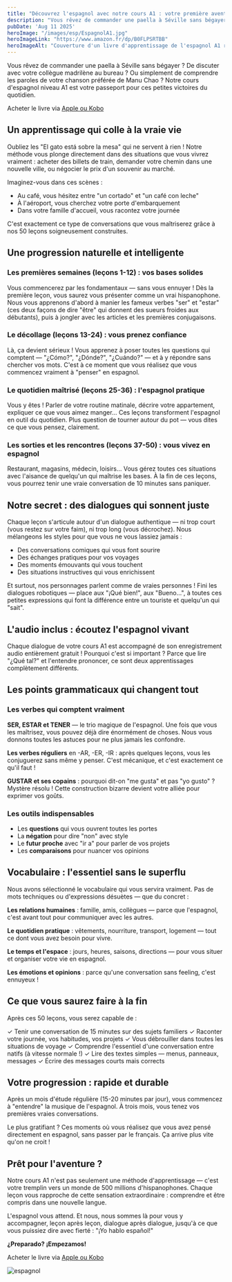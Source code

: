 ```yaml
---
title: "Découvrez l'espagnol avec notre cours A1 : votre première aventure hispanique !"
description: "Vous rêvez de commander une paella à Séville sans bégayer ? De discuter avec votre collègue madrilène au bureau ? Ou simplement de comprendre les paroles de votre chanson préférée de Manu Chao ? Notre cours d'espagnol niveau A1 est votre passeport pour ces petites victoires du quotidien."
pubDate: 'Aug 11 2025'
heroImage: "/images/esp/EspagnolA1.jpg"
heroImageLink: "https://www.amazon.fr/dp/B0FLPSRTBB"
heroImageAlt: "Couverture d'un livre d'apprentissage de l'espagnol A1 représentant une danseuse de Flamenco."
---
```



Vous rêvez de commander une paella à Séville sans bégayer ? De discuter avec votre collègue madrilène au bureau ? Ou simplement de comprendre les paroles de votre chanson préférée de Manu Chao ? Notre cours d'espagnol niveau A1 est votre passeport pour ces petites victoires du quotidien.

Acheter le livre via [Apple ou Kobo](https://books2read.com/u/31AvLv)

## Un apprentissage qui colle à la vraie vie

Oubliez les "El gato está sobre la mesa" qui ne servent à rien ! Notre méthode vous plonge directement dans des situations que vous vivrez vraiment : acheter des billets de train, demander votre chemin dans une nouvelle ville, ou négocier le prix d'un souvenir au marché.

Imaginez-vous dans ces scènes :
- Au café, vous hésitez entre "un cortado" et "un café con leche"
- À l'aéroport, vous cherchez votre porte d'embarquement
- Dans votre famille d'accueil, vous racontez votre journée

C'est exactement ce type de conversations que vous maîtriserez grâce à nos 50 leçons soigneusement construites.

## Une progression naturelle et intelligente

### Les premières semaines (leçons 1-12) : vos bases solides

Vous commencerez par les fondamentaux — sans vous ennuyer ! Dès la première leçon, vous saurez vous présenter comme un vrai hispanophone. Nous vous apprenons d'abord à manier les fameux verbes "ser" et "estar" (ces deux façons de dire "être" qui donnent des sueurs froides aux débutants), puis à jongler avec les articles et les premières conjugaisons.

### Le décollage (leçons 13-24) : vous prenez confiance

Là, ça devient sérieux ! Vous apprenez à poser toutes les questions qui comptent — "¿Cómo?", "¿Dónde?", "¿Cuándo?" — et à y répondre sans chercher vos mots. C'est à ce moment que vous réalisez que vous commencez vraiment à "penser" en espagnol.

### Le quotidien maîtrisé (leçons 25-36) : l'espagnol pratique

Vous y êtes ! Parler de votre routine matinale, décrire votre appartement, expliquer ce que vous aimez manger... Ces leçons transforment l'espagnol en outil du quotidien. Plus question de tourner autour du pot — vous dites ce que vous pensez, clairement.

### Les sorties et les rencontres (leçons 37-50) : vous vivez en espagnol

Restaurant, magasins, médecin, loisirs... Vous gérez toutes ces situations avec l'aisance de quelqu'un qui maîtrise les bases. À la fin de ces leçons, vous pourrez tenir une vraie conversation de 10 minutes sans paniquer.

## Notre secret : des dialogues qui sonnent juste

Chaque leçon s'articule autour d'un dialogue authentique — ni trop court (vous restez sur votre faim), ni trop long (vous décrochez). Nous mélangeons les styles pour que vous ne vous lassiez jamais :

- Des conversations comiques qui vous font sourire
- Des échanges pratiques pour vos voyages
- Des moments émouvants qui vous touchent
- Des situations instructives qui vous enrichissent

Et surtout, nos personnages parlent comme de vraies personnes ! Fini les dialogues robotiques — place aux "¡Qué bien!", aux "Bueno...", à toutes ces petites expressions qui font la différence entre un touriste et quelqu'un qui "sait".

## L'audio inclus : écoutez l'espagnol vivant
Chaque dialogue de votre cours A1 est accompagné de son enregistrement audio entièrement gratuit ! Pourquoi c'est si important ? Parce que lire "¿Qué tal?" et l'entendre prononcer, ce sont deux apprentissages complètement différents. 

## Les points grammaticaux qui changent tout

### Les verbes qui comptent vraiment

**SER, ESTAR et TENER** — le trio magique de l'espagnol. Une fois que vous les maîtrisez, vous pouvez déjà dire énormément de choses. Nous vous donnons toutes les astuces pour ne plus jamais les confondre.

**Les verbes réguliers** en -AR, -ER, -IR : après quelques leçons, vous les conjuguerez sans même y penser. C'est mécanique, et c'est exactement ce qu'il faut !

**GUSTAR et ses copains** : pourquoi dit-on "me gusta" et pas "yo gusto" ? Mystère résolu ! Cette construction bizarre devient votre alliée pour exprimer vos goûts.

### Les outils indispensables

- Les **questions** qui vous ouvrent toutes les portes
- La **négation** pour dire "non" avec style
- Le **futur proche** avec "ir a" pour parler de vos projets
- Les **comparaisons** pour nuancer vos opinions

## Vocabulaire : l'essentiel sans le superflu

Nous avons sélectionné le vocabulaire qui vous servira vraiment. Pas de mots techniques ou d'expressions désuètes — que du concret :

**Les relations humaines** : famille, amis, collègues — parce que l'espagnol, c'est avant tout pour communiquer avec les autres.

**Le quotidien pratique** : vêtements, nourriture, transport, logement — tout ce dont vous avez besoin pour vivre.

**Le temps et l'espace** : jours, heures, saisons, directions — pour vous situer et organiser votre vie en espagnol.

**Les émotions et opinions** : parce qu'une conversation sans feeling, c'est ennuyeux !

## Ce que vous saurez faire à la fin

Après ces 50 leçons, vous serez capable de :

✓ Tenir une conversation de 15 minutes sur des sujets familiers
✓ Raconter votre journée, vos habitudes, vos projets
✓ Vous débrouiller dans toutes les situations de voyage
✓ Comprendre l'essentiel d'une conversation entre natifs (à vitesse normale !)
✓ Lire des textes simples — menus, panneaux, messages
✓ Écrire des messages courts mais corrects

## Votre progression : rapide et durable

Après un mois d'étude régulière (15-20 minutes par jour), vous commencez à "entendre" la musique de l'espagnol. À trois mois, vous tenez vos premières vraies conversations.

Le plus gratifiant ? Ces moments où vous réalisez que vous avez pensé directement en espagnol, sans passer par le français. Ça arrive plus vite qu'on ne croit !

## Prêt pour l'aventure ?

Notre cours A1 n'est pas seulement une méthode d'apprentissage — c'est votre tremplin vers un monde de 500 millions d'hispanophones. Chaque leçon vous rapproche de cette sensation extraordinaire : comprendre et être compris dans une nouvelle langue.

L'espagnol vous attend. Et nous, nous sommes là pour vous y accompagner, leçon après leçon, dialogue après dialogue, jusqu'à ce que vous puissiez dire avec fierté : "¡Yo hablo español!"

**¿Preparado? ¡Empezamos!**

Acheter le livre via [Apple ou Kobo](https://books2read.com/u/31AvLv)

![espagnol](/images/esp/EspagnolA1.jpg) 